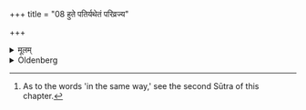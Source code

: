+++
title = "08 हुते पतिर्यथेतं परिव्रज्य"

+++

<details><summary>मूलम्</summary>

हुते पतिर्यथेतं परिव्रज्य प्रदक्षिणमग्निं परिणयति मन्त्रवान्वा ब्राह्मणः कन्यला पितृभ्य इति ८
</details>

<details><summary>Oldenberg</summary>

8. [^5]  After that sacrifice the husband, passing (behind her back), returns in the same way, and leads her round the fire so that their right sides are turned towards it, or a Brāhmaṇa versed in the Mantras (does the same), with (the verse), 'The maid from the fathers' (MB. I, 2, 5).


[^5]:  As to the words 'in the same way,' see the second Sūtra of this chapter.
</details>
